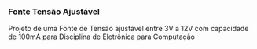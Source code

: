 ### Fonte Tensão Ajustável
Projeto de uma Fonte de Tensão ajustável entre 3V a 12V com capacidade de 100mA para Disciplina de Eletrônica para Computação
